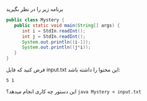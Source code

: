 برنامه زیر را در نظر بگیرید
```java
public class Mystery {
   public static void main(String[] args) {
      int i = StdIn.readInt();
      int j = StdIn.readInt();
      System.out.println((i-1));
      System.out.println((j*i));
   }
}
```
فرض کنید که فایل input.txt این محتوا را داشته باشد:
```
5 1
```
این دستور چه کاری انجام میدهد؟
```java Mystery < input.txt```

